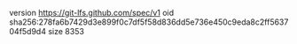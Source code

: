 version https://git-lfs.github.com/spec/v1
oid sha256:278fa6b7429d3e899f0c7df5f58d836dd5e736e450c9eda8c2ff563704f5d9d4
size 8353

